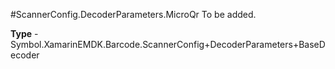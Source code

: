 #ScannerConfig.DecoderParameters.MicroQr
To be added.

**Type** - Symbol.XamarinEMDK.Barcode.ScannerConfig+DecoderParameters+BaseDecoder




